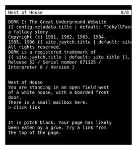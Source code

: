 <div style="width:400px; background-color:#000; color:#fff; font-family:monospace; border:1px solid black; margin:auto;">

<div style="background-color:#fff; color:#000;"><pre><span style="float:right">0/0 </span> West of House</pre></div>

<div style="clear:both;"><pre style="background-color:#000; color:#fff; border:0;">
 DORK I: The Great Underground Website
 {{ config.metadata.title | default: "JekyllFaces" }} interactive fiction -
 a fallacy story
 Copyright (c) 1981, 1982, 1983, 1984,
 1985, 1986 {{ site.jaytch.title | default: site.title }}, Inc.
 All rights reserved.
 DORK is a registered trademark of
 {{ site.jaytch.title | default: site.title }}, Inc.
 Release 52 / Serial number 871125 /
 Interpreter 8 / Version J

 <h1 style="display:none;">Suppress linter warning.</h1>
 West of House
 You are standing in an open field west
 of a white house, with a boarded front
 door.
 There is a small mailbox here.
 &gt; click link

 <h1 style="display:none;">Suppress linter warning.</h1>
 It is pitch black. Your page has likely
 been eaten by a grue. Try a link from
 the top of the page.
 </pre></div>
</div>
<p> </p>